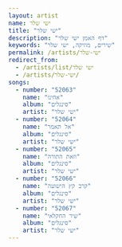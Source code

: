 ```yaml
---
layout: artist
name: ישי שלר
title: "ישי שלר"
description: "דף האמן ישי שלר"
keywords: "שירים, מוזיקה, ישי שלר"
permalink: /artists/ישי-שלר
redirect_from:
  - /artists/list/ישי שלר
  - /artists/ישי-שלר/
songs:
  - number: "52063"
    name: "אחינו"
    album: "סינגלים"
    artist: "ישי שלר"
  - number: "52064"
    name: "אל תאמר"
    album: "סינגלים"
    artist: "ישי שלר"
  - number: "52065"
    name: "וזאת התורה"
    album: "סינגלים"
    artist: "ישי שלר"
  - number: "52066"
    name: "קרב קץ הישועה"
    album: "סינגלים"
    artist: "ישי שלר"
  - number: "52067"
    name: "שיר החקלאי"
    album: "סינגלים"
    artist: "ישי שלר"
---
```

